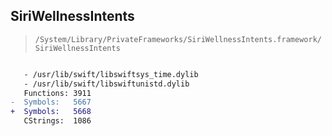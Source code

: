 ## SiriWellnessIntents

> `/System/Library/PrivateFrameworks/SiriWellnessIntents.framework/SiriWellnessIntents`

```diff

   - /usr/lib/swift/libswiftsys_time.dylib
   - /usr/lib/swift/libswiftunistd.dylib
   Functions: 3911
-  Symbols:   5667
+  Symbols:   5668
   CStrings:  1086
 

```
